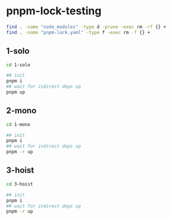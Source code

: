 # pnpm-lock-testing

```bash
find . -name "node_modules" -type d -prune -exec rm -rf {} +
find . -name "pnpm-lock.yaml" -type f -exec rm -f {} +
```

## 1-solo

```bash
cd 1-solo

## init
pnpm i
## wait for indirect deps up
pnpm up

```

## 2-mono

```bash
cd 1-mono

## init
pnpm i
## wait for indirect deps up
pnpm -r up
```

## 3-hoist

```bash
cd 3-hoist

## init
pnpm i
## wait for indirect deps up
pnpm -r up
```

